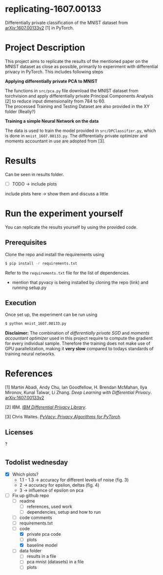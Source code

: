 # replicating-1607.00133
Differentially private classification of the MNIST dataset from [arXiv:1607.00133v2](https://arxiv.org/abs/1607.00133v2) [1] in PyTorch.

# Project Description

This project aims to replicate the results of the mentioned paper on the MNIST dataset as close as possible, primarily to experiment with differential privacy in PyTorch. 
This includes following steps

**Applying differentially private PCA to MNIST** 

The functions in `src/pca.py` file download the MNIST dataset from torchvision and apply differentially private Principal Components Analysis [2] to reduce input dimensionality from 784 to 60.  
The processed Training and Testing Dataset are also provided in the XY folder (Really?) 

**Training a simple Neural Network on the data**

The data is used to train the model provided in `src/DPClassifier.py`, which is done in `mnist_1607.00133.py`. The differentially private optimizer and moments accountant in use are adopted from [3]. 


# Results
Can be seen in results folder.

  - [ ] TODO -> include plots

include plots here -> show them and discuss a little 

# Run the experiment yourself
You can replicate the results yourself by using the provided code. 

## Prerequisites
Clone the repo and install the requirements using

```sh
$ pip install -r requirements.txt
```
Refer to the `requirements.txt` file for the list of dependencies. 

- mention that pyvacy is being installed by cloning the repo (link) and running setup.py

## Execution
Once set up, the experiment can be run using 
```sh
$ python mnist_1607.00133.py
``` 
**Disclaimer:** The combination of *differentially private SGD* and *moments accountant optimizer* used in this project require to compute the gradient for every individual sample. Therefore the training does not make use of GPU parallelization, making it **very slow** compared to todays standards of training neural networks.  


# References

[1] Martín Abadi, Andy Chu, Ian Goodfellow, H. Brendan McMahan, Ilya Mironov, Kunal Talwar, Li Zhang. *Deep Learning with Differential Privacy*. [arXiv:1607.00133v2](https://arxiv.org/abs/1607.00133v2)

[2] IBM. [*IBM Differential Privacy Library*](https://github.com/zhehedream/COEN281).

[3] Chris Waites. [*PyVacy: Privacy Algorithms for PyTorch*](https://github.com/ChrisWaites/pyvacy).



## Licenses 
?


#
## Todolist wednesday
- [X] Which plots?
  - 1.1 - 1.3 -> accuracy for different levels of noise (fig. 3)
  - 2 -> accuracy for epsilon, deltas (fig. 4)
  - 3 -> influence of epsilon on pca 
- [ ] Fix up github repo
  - [ ] readme
    - [ ] references, used work
    - [ ] dependencies, setup and how to run
  - [ ] code comments 
  - [ ] requirements.txt
  - [ ] code 
    - [x] private pca code
    - [ ] plots
    - [x] baseline model
  - [ ] data folder
    - [ ] results in a file 
    - [ ] pca mnist (datasets) in a file
    - [ ] plots
